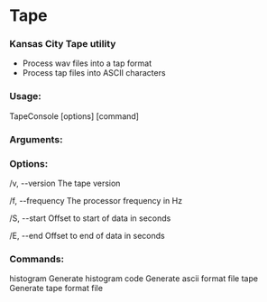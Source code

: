# Tape
### Kansas City Tape utility

- Process wav files into a tap format
- Process tap files into ASCII characters

### Usage:
TapeConsole [options] <filename> [command]

### Arguments:
<filename>

### Options:
/v, --version <version>        The tape version
  
/f, --frequency <frequency>    The processor frequency in Hz
  
/S, --start <start>            Offset to start of data in seconds
  
/E, --end <end>                Offset to end of data in seconds

### Commands:
histogram    Generate histogram
code         Generate ascii format file
tape         Generate tape format file
